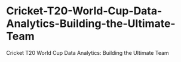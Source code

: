 # Cricket-T20-World-Cup-Data-Analytics-Building-the-Ultimate-Team
Cricket T20 World Cup Data Analytics: Building the Ultimate Team
